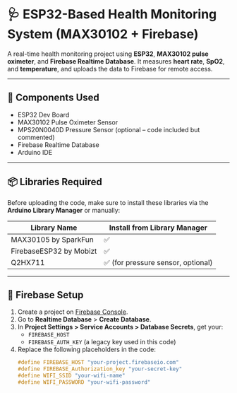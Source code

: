 # 🩺 ESP32-Based Health Monitoring System (MAX30102 + Firebase)

A real-time health monitoring project using **ESP32**, **MAX30102 pulse oximeter**, and **Firebase Realtime Database**. It measures **heart rate**, **SpO2**, and **temperature**, and uploads the data to Firebase for remote access.

---

## 🔧 Components Used

- ESP32 Dev Board  
- MAX30102 Pulse Oximeter Sensor  
- MPS20N0040D Pressure Sensor (optional – code included but commented)  
- Firebase Realtime Database  
- Arduino IDE  

---

## 📦 Libraries Required

Before uploading the code, make sure to install these libraries via the **Arduino Library Manager** or manually:

| Library Name              | Install from Library Manager |
|---------------------------|------------------------------|
| MAX30105 by SparkFun     | ✅                           |
| FirebaseESP32 by Mobizt  | ✅                           |
| Q2HX711                   | ✅ (for pressure sensor, optional) |

---

## 📲 Firebase Setup

1. Create a project on [Firebase Console](https://console.firebase.google.com/).
2. Go to **Realtime Database** > **Create Database**.
3. In **Project Settings > Service Accounts > Database Secrets**, get your:
   - `FIREBASE_HOST`
   - `FIREBASE_AUTH_KEY` (a legacy key used in this code)
4. Replace the following placeholders in the code:
   ```cpp
   #define FIREBASE_HOST "your-project.firebaseio.com"
   #define FIREBASE_Authorization_key "your-secret-key"
   #define WIFI_SSID "your-wifi-name"
   #define WIFI_PASSWORD "your-wifi-password"

